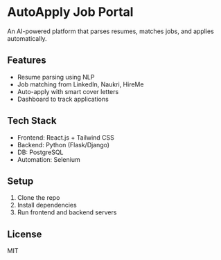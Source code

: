 # AutoApply Job Portal 
An AI-powered platform that parses resumes, matches jobs, and applies automatically.

## Features
- Resume parsing using NLP
- Job matching from LinkedIn, Naukri, HireMe
- Auto-apply with smart cover letters
- Dashboard to track applications

## Tech Stack
- Frontend: React.js + Tailwind CSS
- Backend: Python (Flask/Django)
- DB: PostgreSQL
- Automation: Selenium

## Setup
1. Clone the repo
2. Install dependencies
3. Run frontend and backend servers

## License
MIT